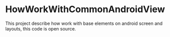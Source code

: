 # HowWorkWithCommonAndroidView
This project describe how work with base elements on android screen and layouts, this code is open source.
